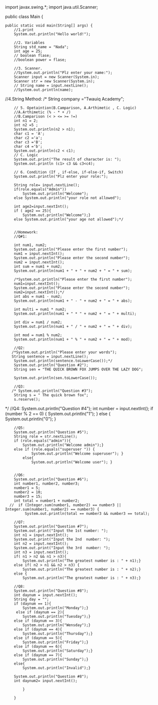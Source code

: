 import javax.swing.*;
import java.util.Scanner;

public class Main {

    public static void main(String[] args) {
        //1.print
        System.out.println("Hello world!");

        //2. Variables
        String std_name = "Nada";
        int age = 25;
        // boolean flase;
        //boolean power = flase;

        //3. Scanner.
        //System.out.println("Plz enter your name:");
        Scanner input = new Scanner(System.in);
        Scanner str = new Scanner(System.in);
        // String name = input.nextLine();
        //System.out.println(name);

//4.String Method:
       /* String company ="Twauiq Academy";

        // 5. Opetaintion(B.Camparison, A.Arthimetic , C. Logic)
        //A.Arthimetic (% - * + /)
        //B.Camparison (< > <= >= !=)
        int n1 = 2;
        int n2 =5 ;
        System.out.println(n2 > n1);
        char c1 = 'A';
        char c2 ='a';
        char c3 ='B';
        char c4 ='b';
        System.out.println(c2 < c1);
        // C. Logic
        System.out.print("The result of character is: ");
        System.out.println (c1> c3 && c3<c4);

        // 6. Condition (If , if-else, if-else-if, Switch)
        System.out.println("Plz enter your role:");

        String role= input.nextLine();
        if(role.equals("Admin"))
            System.out.println("Welcome");
        else System.out.println("your role not allowed");

        int age2=input.nextInt();
        if ( age2 == 25){
            System.out.println("Welcome");}
        else System.out.println("your age not allowed");*/


        //Homework:
        //Q#1:

        int num1, num2;
        System.out.println("Please enter the first number");
        num1 = input.nextInt();
        System.out.println("Please enter the second number");
        num2 = input.nextInt();
        int sum = num1 + num2;
        System.out.println(num1 + " + " + num2 + " = " + sum);

        /*System.out.println("Please enter the first number");
        num1=input.nextInt();
        System.out.println("Please enter the second number");
        num2=input.nextInt();*/
        int abs = num1 - num2;
        System.out.println(num1 + " - " + num2 + " = " + abs);

        int multi = num1 * num2;
        System.out.println(num1 + " * " + num2 + " = " + multi);

        int div = num1 / num2;
        System.out.println(num1 + " / " + num2 + " = " + div);

        int mod = num1 % num2;
        System.out.println(num1 + " % " + num2 + " = " + mod);

        //Q2:
       /*System.out.println("Please enter your words");
       String sentence = input.nextLine();
        System.out.println(sentence.toLowerCase());*/
        System.out.println("Question #2");
        String sen = "THE QUICK BROWN FOX JUMPS OVER THE LAZY DOG";

        System.out.println(sen.toLowerCase());

        //Q3:
       /* System.out.println("Question #3");
        String s = " The quick brown fox";
        s.reserve();
*/
        //Q4:
        System.out.println("Question #4");
        int number = input.nextInt();
        if (number % 2 == 0) {
            System.out.println("1");
        } else {
            System.out.println("0");
        }

        //Q5:
        System.out.println("Question #5");
        String role = str.nextLine();
        if (role.equals("admin")){
            System.out.println("Welcome admin");}
        else if (role.equals("superuser ")) {
                System.out.println("Welcome superuser"); }
            else{
                System.out.println("Welcome user"); }


        //Q6:
        System.out.println("Question #6");
        int number1, number2, number3;
        number1 = 5;
        number2 = 10;
        number3 = 15;
        int total = number1 + number2;
      //  if (Integer.sum(number1, number2) == number3 || Integer.sum(number1, number2) == number3) {
             System.out.println(total == number3 && number3 == total);

        //Q7:
        System.out.println("Question #7");
        System.out.print("Input the 1st number: ");
        int n1 = input.nextInt();
        System.out.print("Input the 2nd  number: ");
        int n2 = input.nextInt();
        System.out.print("Input the 3rd  number: ");
        int n3 = input.nextInt();
        if( n1 > n2 && n1 > n3){
            System.out.println("The greatest number is : " + n1);}
        else if( n2 > n1 && n2 > n3) {
            System.out.println("The greatest number is : " + n2);}
        else {
            System.out.println("The greatest number is : " + n3);}

        //Q8:
        System.out.println("Question #8");
        int daynum = input.nextInt();
        String day = "";
        if (daynum == 1){
            System.out.println("Monday");}
         else if (daynum == 2){
            System.out.println("Tuesday");}
        else if (daynum == 3){
            System.out.println("Wensday");}
        else if (daynum == 4){
            System.out.println("Thursday");}
        else if (daynum == 5){
            System.out.println("Friday");}
        else if (daynum == 6){
            System.out.println("Saturday");}
        else if (daynum == 7){
            System.out.println("Sunday");}
        else{
            System.out.println("Invalid");}

        System.out.println("Question #8");
        int daynum2= input.nextInt();

            }

        }
